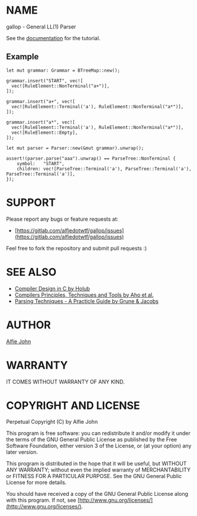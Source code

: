 # NAME

gallop - General LL(1) Parser

See the [documentation](https://docs.rs/gallop/) for the tutorial.

## Example

    let mut grammar: Grammar = BTreeMap::new();

    grammar.insert("START", vec![
      vec![RuleElement::NonTerminal("a+")],
    ]);

    grammar.insert("a+", vec![
      vec![RuleElement::Terminal('a'), RuleElement::NonTerminal("a*")],
    ]);

    grammar.insert("a*", vec![
      vec![RuleElement::Terminal('a'), RuleElement::NonTerminal("a*")],
      vec![RuleElement::Empty],
    ]);

    let mut parser = Parser::new(&mut grammar).unwrap();

    assert!(parser.parse("aaa").unwrap() == ParseTree::NonTerminal {
        symbol:   "START",
        children: vec![ParseTree::Terminal('a'), ParseTree::Terminal('a'), ParseTree::Terminal('a')],
    });

# SUPPORT

Please report any bugs or feature requests at:

* [https://gitlab.com/alfiedotwtf/gallop/issues](https://gitlab.com/alfiedotwtf/gallop/issues)

Feel free to fork the repository and submit pull requests :)

# SEE ALSO

* [Compiler Design in C by Holub](https://www.amazon.com/Compiler-Design-C-Prentice-Hall-software/dp/0131550454)
* [Compilers Principles, Techniques and Tools by Aho et al.](https://www.amazon.com/Compilers-Principles-Techniques-Tools-2nd/dp/0321486811)
* [Parsing Techniques - A Practicle Guide by Grune & Jacobs](https://www.amazon.com/Parsing-Techniques-Practical-Monographs-Computer/dp/1441919015)

# AUTHOR

[Alfie John](https://www.alfie.wtf)

# WARRANTY

IT COMES WITHOUT WARRANTY OF ANY KIND.

# COPYRIGHT AND LICENSE

Perpetual Copyright (C) by Alfie John

This program is free software: you can redistribute it and/or modify it under
the terms of the GNU General Public License as published by the Free Software
Foundation, either version 3 of the License, or (at your option) any later
version.

This program is distributed in the hope that it will be useful, but WITHOUT ANY
WARRANTY; without even the implied warranty of MERCHANTABILITY or FITNESS FOR A
PARTICULAR PURPOSE. See the GNU General Public License for more details.

You should have received a copy of the GNU General Public License along with
this program. If not, see [http://www.gnu.org/licenses/](http://www.gnu.org/licenses/).

